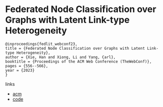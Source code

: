 # Federated Node Classification over Graphs with Latent Link-type Heterogeneity

```
@inproceedings{fedlit_webconf23,
title = {Federated Node Classification over Graphs with Latent Link-type Heterogeneity},
author = {Xie, Han and Xiong, Li and Yang, Carl},
booktitle = {Proceedings of the ACM Web Conference (TheWebConf)},
pages = {556--566},
year = {2023}
}
```

links
- [acm](https://dl.acm.org/doi/10.1145/3543507.3583471)
- [code](https://github.com/Oxfordblue7/FedLIT)
